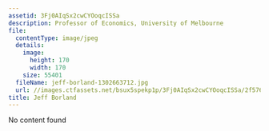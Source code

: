 ```yaml
---
assetid: 3Fj0AIqSx2cwCYOoqcISSa
description: Professor of Economics, University of Melbourne
file:
  contentType: image/jpeg
  details:
    image:
      height: 170
      width: 170
    size: 55401
  fileName: jeff-borland-1302663712.jpg
  url: //images.ctfassets.net/bsux5spekp1p/3Fj0AIqSx2cwCYOoqcISSa/2f5768b3162dd0fcf16f4b9d18f3f04c/jeff-borland-1302663712.jpg
title: Jeff Borland
---
```

No content found